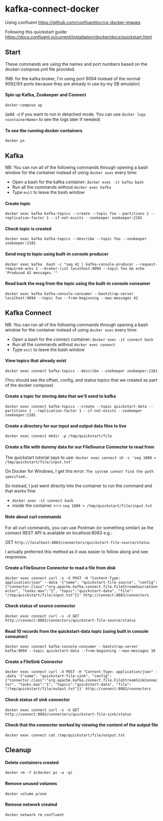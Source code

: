 # kafka-connect-docker
Using confluent https://github.com/confluentinc/cp-docker-images

Following this quickstart guide: https://docs.confluent.io/current/installation/docker/docs/quickstart.html

## Start

These commands are using the names and port numbers based on the docker-compose.yml file provided.

(NB: for the kafka broker, I'm using port 9094 instead of the normal 9092/93 ports because they are already in use by my SB emulator)


#### Spin up Kafka, Zookeeper and Connect
`docker-compose up`

(add `-d` if you want to run in detached mode. You can use `docker logs <containerName>` to see the logs later if needed)

#### To see the running docker containers
`docker ps`

## Kafka

NB: You can run all of the following commands through opening a bash window for the container instead of using `docker exec` every time:

- Open a bash for the kafka container: `docker exec -it kafka bash`
- Run all the commands without `docker exec kafka`
- Type `exit` to leave the bash window

#### Create topic
`docker exec kafka kafka-topics --create --topic foo --partitions 1 --replication-factor 1 --if-not-exists --zookeeper zookeeper:2181`

#### Check topic is created
`docker exec kafka kafka-topics --describe --topic foo --zookeeper zookeeper:2181`

#### Send msg to topic using built-in console producer
`docker exec kafka  bash -c "seq 42 | kafka-console-producer --request-required-acks 1 --broker-list localhost:9094 --topic foo && echo 'Produced 42 messages.'"`

#### Read back the msg from the topic using the built-in console consumer
`docker exec kafka kafka-console-consumer --bootstrap-server localhost:9094 --topic foo --from-beginning --max-messages 42`

## Kafka Connect

NB: You can run all of the following commands through opening a bash window for the container instead of using `docker exec` every time:

- Open a bash for the connect container: `docker exec -it connect bash`
- Run all the commands without `docker exec connect`
- Type `exit` to leave the bash window

#### View topics that already exist
`docker exec connect kafka-topics --describe --zookeeper zookeeper:2181`

(You should see the offset, config, and status topics that we created as part of the docker compose)

#### Create a topic for storing data that we'll send to kafka
`docker exec connect kafka-topics --create --topic quickstart-data --partitions 1 --replication-factor 1 --if-not-exists --zookeeper zookeeper:2181`

#### Create a directory for our input and output data files to live
`docker exec connect mkdir -p /tmp/quickstart/file`

#### Create a file with dummy data for our FileSource Connector to read from
The quickstart tutorial says to use:
`docker exec connect sh -c 'seq 1000 > /tmp/quickstart/file/input.txt'`

On Docker for Windows, I get this error: `The system cannot find the path specified.`.

So instead, I just went directly into the container to run the command and that works fine:

- `docker exec -it connect bash`
- inside the container >>> `seq 1000 > /tmp/quickstart/file/input.txt`

#### Note about curl commands
For all curl commands, you can use Postman (or something similar) as the connect REST API is available on localhost:8083 e.g.:

GET `http://localhost:8083/connectors/quickstart-file-source/status`

I actually preferred this method as it was easier to follow along and see responses.

#### Create a FileSource Connector to read a file from disk
`docker exec connect curl -s -X POST -H "Content-Type: application/json" --data '{"name": "quickstart-file-source", "config": {"connector.class":"org.apache.kafka.connect.file.FileStreamSourceConnector", "tasks.max":"1", "topic":"quickstart-data", "file": "/tmp/quickstart/file/input.txt"}}' http://connect:8083/connectors`

#### Check status of source connector
`docker exec connect curl -s -X GET http://connect:8083/connectors/quickstart-file-source/status`

#### Read 10 records from the quickstart-data topic (using built in console consumer)
`docker exec connect kafka-console-consumer --bootstrap-server kafka:9094 --topic quickstart-data --from-beginning --max-messages 10`

#### Create a FileSink Connector
`docker exec connect curl -X POST -H "Content-Type: application/json" --data '{"name": "quickstart-file-sink", "config": {"connector.class":"org.apache.kafka.connect.file.FileStreamSinkConnector", "tasks.max":"1", "topics":"quickstart-data", "file": "/tmp/quickstart/file/output.txt"}}' http://connect:8083/connectors`

#### Check status of sink connector
`docker exec connect curl -s -X GET http://connect:8083/connectors/quickstart-file-sink/status`

#### Check that the connector worked by viewing the content of the output file
`docker exec connect cat /tmp/quickstart/file/output.txt`

## Cleanup

#### Delete containers created
`docker rm -f $(docker ps -a -q)`

#### Remove unused volumes
`docker volume prune`

#### Remove network created
`docker network rm confluent`